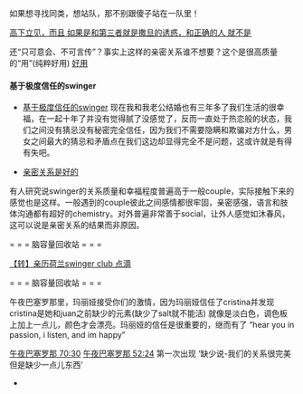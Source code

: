 
如果想寻找同类，想站队，那不别跟傻子站在一队里！

[高下立见，而且 如果是和第三者就是撒旦的诱惑，和正确的人 就不是](https://twitter.com/lclc560/status/832416262441406464)

还“只可意会、不可言传”？事实上这样的亲密关系谁不想要？这个是很高质量的“用”(纯粹好用) [好用](https://twitter.com/lclc560/status/831807976637812736#不只是去看你，而是要去用你。)

#### 基于极度信任的swinger

- [基于极度信任的swinger](https://www.zhihu.com/question/40533645)
现在我和我老公结婚也有三年多了我们生活的很幸福，在一起十年了并没有觉得腻了没感觉了，反而一直处于热恋般的状态，我们之间没有猜忌没有秘密完全信任，因为我们不需要隐瞒和欺骗对方什么，男女之间最大的猜忌和矛盾点在我们这边却显得完全不是问题，这或许就是有得有失吧。

- [亲密关系是好的](https://twitter.com/lclc560/status/833144985742565376)

有人研究说swinger的关系质量和幸福程度普遍高于一般couple，实际接触下来的感觉也是这样。一般遇到的couple彼此之间感情都很牢固，亲密感强，语言和肢体沟通都有超好的chemistry。对外普遍非常善于social，让外人感觉如沐春风，这可以说是亲密关系的结果而非原因。

= = = 脑容量回收站 = = =

[【转】亲历荷兰swinger club 点滴](http://blog.ifeng.com/article/26747241.html)

= = = 脑容量回收站 = = =

午夜巴塞罗那里，玛丽娅接受你们的激情，因为玛丽娅信任了cristina并发现cristina是她和juan之前缺少的元素(缺少了salt就不能活)
就像是淡白色，调色板上加上一点儿，颜色才会漂亮。玛丽娅的信任是很重要的，继而有了 “hear you in passion, i listen, and im happy”

[午夜巴塞罗那 70:30](http://www.bilibili.com/video/av2065903/)
[午夜巴塞罗那 52:24](http://www.bilibili.com/video/av2065903/) 第一次出现 ‘缺少说-我们的关系很完美 但是缺少一点儿东西’

-
